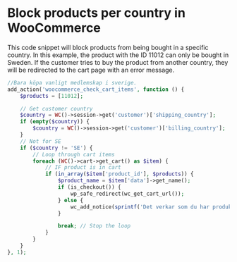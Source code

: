 # Block products per country in WooCommerce
This code snippet will block products from being bought in a specific country. In this example, the product with the ID 11012 can only be bought in Sweden. If the customer tries to buy the product from another country, they will be redirected to the cart page with an error message. 

```php
//Bara köpa vanligt medlemskap i sverige. 
add_action('woocommerce_check_cart_items', function () {
    $products = [11012];

    // Get customer country
    $country = WC()->session->get('customer')['shipping_country'];
    if (empty($country)) {
        $country = WC()->session->get('customer')['billing_country'];
    }
    // Not for SE
    if ($country != 'SE') {
        // Loop through cart items
        foreach (WC()->cart->get_cart() as $item) {
            // IF product is in cart
            if (in_array($item['product_id'], $products)) {
                $product_name = $item['data']->get_name();
                if (is_checkout()) {
                    wp_safe_redirect(wc_get_cart_url());
                } else {
                    wc_add_notice(sprintf('Det verkar som du har produkten %s i kundkorgen Den kan tyvärr bara köpas i Sverige.', $product_name), 'error');
                }

                break; // Stop the loop
            }
        }
    }
}, 1);
```